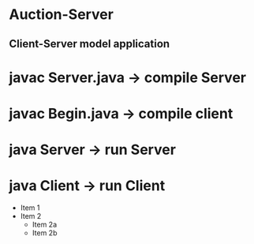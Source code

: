 # Auction-Server

## Client-Server model application

  # javac Server.java -> compile Server
  # javac Begin.java -> compile client

  # java Server -> run Server
  # java Client -> run Client
  
* Item 1
* Item 2
  * Item 2a
  * Item 2b
